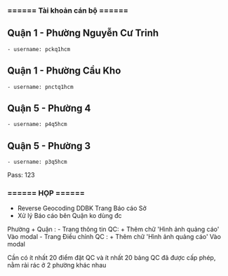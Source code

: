 ### ====== Tài khoản cán bộ ======
## Quận 1 - Phường Nguyễn Cư Trinh
    - username: pckq1hcm
## Quận 1 - Phường Cầu Kho
    - username: pnctq1hcm
## Quận 5 - Phường 4
    - username: p4q5hcm
## Quận 5 - Phường 3
    - username: p3q5hcm
Pass: 123

### ====== HỌP ======
- Reverse Geocoding DDBK Trang Báo cáo Sở
- Xử lý Báo cáo bên Quận ko dùng đc

Phường + Quận :
    - Trang thông tin QC:
        + Thêm chữ 'Hình ảnh quảng cáo' Vào modal
    - Trang Điều chỉnh QC :
        + Thêm chữ 'Hình ảnh quảng cáo' Vào modal

Cần có ít nhất 20 điểm đặt QC và ít nhất 20 bảng QC đã được cấp phép, nằm rải rác ở 2 phường khác nhau
